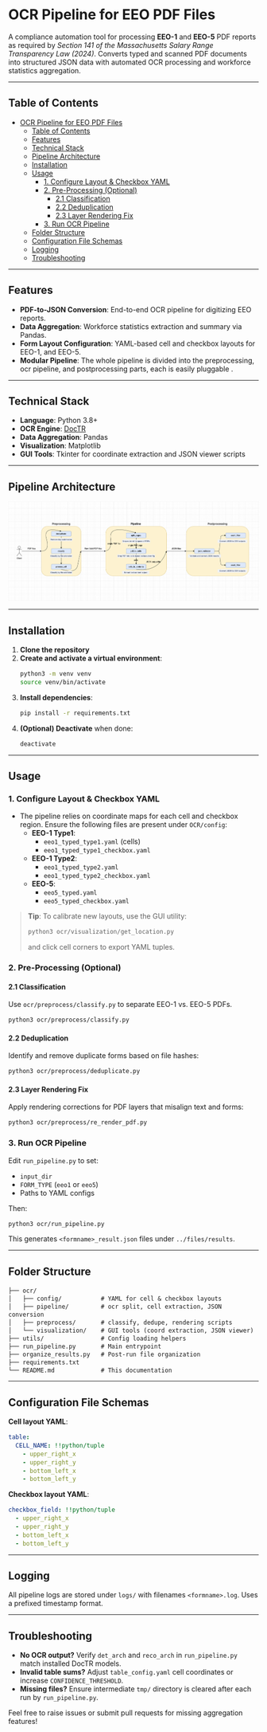 # OCR Pipeline for EEO PDF Files

A compliance automation tool for processing **EEO-1** and **EEO-5** PDF reports as required by *Section 141 of the Massachusetts Salary Range Transparency Law (2024)*. Converts typed and scanned PDF documents into structured JSON data with automated OCR processing and workforce statistics aggregation.

---

## Table of Contents

- [OCR Pipeline for EEO PDF Files](#ocr-pipeline-for-eeo-pdf-files)
  - [Table of Contents](#table-of-contents)
  - [Features](#features)
  - [Technical Stack](#technical-stack)
  - [Pipeline Architecture](#pipeline-architecture)
  - [Installation](#installation)
  - [Usage](#usage)
    - [1. Configure Layout \& Checkbox YAML](#1-configure-layout--checkbox-yaml)
    - [2. Pre-Processing (Optional)](#2-pre-processing-optional)
      - [2.1 Classification](#21-classification)
      - [2.2 Deduplication](#22-deduplication)
      - [2.3 Layer Rendering Fix](#23-layer-rendering-fix)
    - [3. Run OCR Pipeline](#3-run-ocr-pipeline)
  - [Folder Structure](#folder-structure)
  - [Configuration File Schemas](#configuration-file-schemas)
  - [Logging](#logging)
  - [Troubleshooting](#troubleshooting)

---

## Features

- **PDF-to-JSON Conversion**: End-to-end OCR pipeline for digitizing EEO reports.
- **Data Aggregation**: Workforce statistics extraction and summary via Pandas.
- **Form Layout Configuration**: YAML-based cell and checkbox layouts for EEO-1, and EEO-5.
- **Modular Pipeline**: The whole pipeline is divided into the preprocessing, ocr pipeline, and postprocessing parts, each is easily pluggable .

---

## Technical Stack

- **Language**: Python 3.8+
- **OCR Engine**: [DocTR](https://github.com/mindee/doctr)
- **Data Aggregation**: Pandas
- **Visualization**: Matplotlib
- **GUI Tools**: Tkinter for coordinate extraction and JSON viewer scripts

---

## Pipeline Architecture

![image](./architecture.png)

---

## Installation

1. **Clone the repository**
2. **Create and activate a virtual environment**:
   ```bash
   python3 -m venv venv
   source venv/bin/activate
   ```
3. **Install dependencies**:
   ```bash
   pip install -r requirements.txt
   ```
4. **(Optional) Deactivate** when done:
   ```bash
   deactivate
   ```

---

## Usage

### 1. Configure Layout & Checkbox YAML

- The pipeline relies on coordinate maps for each cell and checkbox region. Ensure the following files are present under `OCR/config`:
  - **EEO-1 Type1**:
    - `eeo1_typed_type1.yaml` (cells)
    - `eeo1_typed_type1_checkbox.yaml`
  - **EEO-1 Type2**:
    - `eeo1_typed_type2.yaml`
    - `eeo1_typed_type2_checkbox.yaml`
  - **EEO-5**:
    - `eeo5_typed.yaml`
    - `eeo5_typed_checkbox.yaml`

> **Tip**: To calibrate new layouts, use the GUI utility:
>
> ```bash
> python3 ocr/visualization/get_location.py
> ```
>
> and click cell corners to export YAML tuples.

### 2. Pre-Processing (Optional)

#### 2.1 Classification

Use `ocr/preprocess/classify.py` to separate EEO-1 vs. EEO-5 PDFs.

```bash
python3 ocr/preprocess/classify.py
```

#### 2.2 Deduplication

Identify and remove duplicate forms based on file hashes:

```bash
python3 ocr/preprocess/deduplicate.py
```

#### 2.3 Layer Rendering Fix

Apply rendering corrections for PDF layers that misalign text and forms:

```bash
python3 ocr/preprocess/re_render_pdf.py
```

### 3. Run OCR Pipeline

Edit `run_pipeline.py` to set:

- `input_dir`
- `FORM_TYPE` (`eeo1` or `eeo5`)
- Paths to YAML configs

Then:

```bash
python3 ocr/run_pipeline.py
```

This generates `<formname>_result.json` files under `../files/results`.

---

## Folder Structure

```
├── ocr/
│   ├── config/           # YAML for cell & checkbox layouts
│   ├── pipeline/         # ocr split, cell extraction, JSON conversion
│   ├── preprocess/       # classify, dedupe, rendering scripts
│   └── visualization/    # GUI tools (coord extraction, JSON viewer)
├── utils/                # Config loading helpers
├── run_pipeline.py       # Main entrypoint
├── organize_results.py   # Post-run file organization
├── requirements.txt
└── README.md             # This documentation
```

---

## Configuration File Schemas

**Cell layout YAML**:

```yaml
table:
  CELL_NAME: !!python/tuple
    - upper_right_x
    - upper_right_y
    - bottom_left_x
    - bottom_left_y
```

**Checkbox layout YAML**:

```yaml
checkbox_field: !!python/tuple
  - upper_right_x
  - upper_right_y
  - bottom_left_x
  - bottom_left_y
```

---

## Logging

All pipeline logs are stored under `logs/` with filenames `<formname>.log`. Uses a prefixed timestamp format.

---

## Troubleshooting

- **No OCR output?** Verify `det_arch` and `reco_arch` in `run_pipeline.py` match installed DocTR models.
- **Invalid table sums?** Adjust `table_config.yaml` cell coordinates or increase `CONFIDENCE_THRESHOLD`.
- **Missing files?** Ensure intermediate `tmp/` directory is cleared after each run by `run_pipeline.py`.

Feel free to raise issues or submit pull requests for missing aggregation features!
